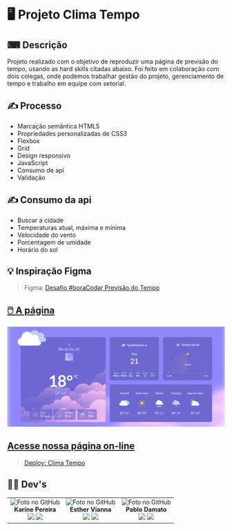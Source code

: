 <link rel="stylesheet" type="text/css" href="./assets/CSS/readme.css">


# 🖥️ Projeto Clima Tempo

## ⌨ Descrição

Projeto realizado com o objetivo de reproduzir uma página de previsão do tempo, usando as hard skills citadas abaixo. Foi feito em colaboração com dois colegas, onde podemos trabalhar gestão do projeto, gerenciamento de tempo e trabalho em equipe com setorial.

## ✍️ Processo

- Marcação semântica HTML5
- Propriedades personalizadas de CSS3
- Flexbox
- Grid
- Design responsivo
- JavaScript
- Consumo de api
- Validação

## ✍️ Consumo da api

- Buscar a cidade
- Temperaturas atual, máxima e mínima
- Velocidade do vento
- Porcentagem de umidade
- Horário do sol

## 💡 Inspiração Figma

> Figma: <a href="https://www.figma.com/file/6YZZOMBSEQzvvY2QaZrJNl/%23boraCodar---Desafio-10-(Community)?node-id=0-1&t=f4ystAKhdMxcKorz-0">Desafio #boraCodar Previsão do Tempo

## 🖱️ A página

<img src="assets/img/desktop-mobile.gif" alt="Gif exibindo o desktop e versão mobile do site">

## Acesse nossa página on-line

> Deploy: <a href="https://devkarine.github.io/clima-tempo/" target= "_blank">Clima Tempo</a>

## 👩‍💻 Dev's

<table align="center">
  <tr>
    <td align="center">
      <div>
        <img src="https://avatars.githubusercontent.com/u/114251625?v=4" width="120px;" alt="Foto no GitHub" class="profile"/><br>
          <b> Karine Pereira </b><br>
            <a href="https://www.linkedin.com/in/devkarine/" alt="Linkedin"><img src="https://img.shields.io/badge/LinkedIn-0077B5?style=for-the-badge&logo=linkedin&logoColor=white" height="20"></a>
            <a href="https://github.com/devkarine" alt="Linkedin"><img src="https://img.shields.io/badge/GitHub-100000?style=for-the-badge&logo=github&logoColor=white" height="20"></a>
      </div>
    </td>

  <td align="center">
      <div>
        <img src="https://avatars.githubusercontent.com/u/110130663?v=4https://avatars.githubusercontent.com/u/110130663?v=4" width="120px;" alt="Foto no GitHub" class="profile" /><br>
          <b> Esther Vianna </b><br>
            <a href="https://www.linkedin.com/in/esthervianna/" alt="Linkedin"><img src="https://img.shields.io/badge/LinkedIn-0077B5?style=for-the-badge&logo=linkedin&logoColor=white" height="20"></a>
            <a href="https://github.com/EstherVianna" alt="GitHub"><img src="https://img.shields.io/badge/GitHub-100000?style=for-the-badge&logo=github&logoColor=white" height="20"></a>
      </div>
    </td>
  <td align="center">
      <div>
        <img src="https://avatars.githubusercontent.com/u/75569069?v=4" width="120px;" alt="Foto no GitHub" class="profile" /><br>
          <b> Pablo Damato </b><br>
            <a href="https://www.linkedin.com/in/pablo-damato-gomes/" alt="Linkedin"><img src="https://img.shields.io/badge/LinkedIn-0077B5?style=for-the-badge&logo=linkedin&logoColor=white" height="20"></a>
            <a href="https://github.com/PabloDamato" alt="GitHub"><img src="https://img.shields.io/badge/GitHub-100000?style=for-the-badge&logo=github&logoColor=white" height="20"></a>
      </div>
    </td>

  </tr>
</table>
